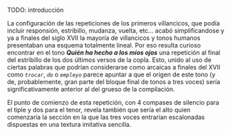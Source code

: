 
TODO: introducción


La configuración de las repeticiones de los primeros villancicos, que podía incluir responsión, estribillo, mudanza, vuelta, etc... acabó simplificandose y ya a finales del siglo XVII la mayoría de villancicos y tonos humanos presentaban una esquema totalmente lineal. Por eso resulta curioso encontrar en el tono ***Quién ha hecho a los míos ojos*** una repetición al final del estribillo de los dos últimos versos de la copla. Esto, unido al uso de ciertas palabras que podrían considerarse como arcaicas a finales del XVII como _```trocar```_, _```do```_ o _```empleyo```_ parece apuntar a que el origen de este tono (y de, probablemente, gran parte del bloque final de tonos a tres voces) sería significativamente anterior al del grueso de la compilación.

El punto de comienzo de esta repetición, con 4 compases de silencio para el tiple y dos para el tenor, revela también que sería el alto quien comenzaría la sección en la que las tres voces entrarían escalonadas dispuestas en una textura imitativa sencilla. 


